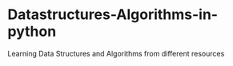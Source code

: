 # Datastructures-Algorithms-in-python

Learning Data Structures and Algorithms from different resources

